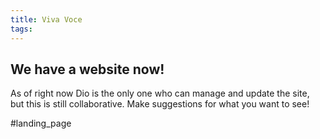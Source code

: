 ```yaml
---
title: Viva Voce
tags:
---
```

## We have a website now!
As of right now Dio is the only one who can manage and update the site, but this is still collaborative. Make suggestions for what you want to see!

#landing_page
